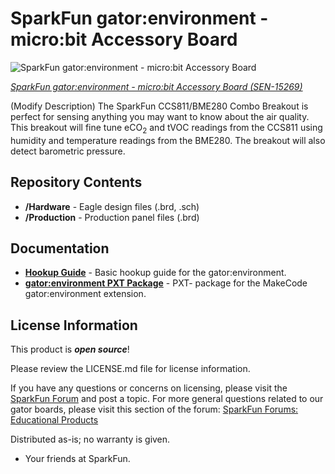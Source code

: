 SparkFun gator:environment - micro:bit Accessory Board 
=============================

![SparkFun gator:environment - micro:bit Accessory Board ](https://cdn.sparkfun.com/assets/parts/1/3/7/3/9/15269-SparkFun_gator-environment_-_micro-bit_Accessory_Board-01.jpg)

[*SparkFun gator:environment - micro:bit Accessory Board  (SEN-15269)*](https://www.sparkfun.com/products/15269)

(Modify Description)
The SparkFun CCS811/BME280 Combo Breakout is perfect for sensing anything you may want to know about the air quality. This breakout will fine tune eCO<sub>2</sub> and tVOC readings from the CCS811 using humidity and temperature readings from the BME280. The breakout will also detect barometric pressure.


Repository Contents
-------------------

* **/Hardware** - Eagle design files (.brd, .sch)
* **/Production** - Production panel files (.brd)

Documentation
--------------

* **[Hookup Guide](https://learn.sparkfun.com/tutorials/sparkfun-gatorenvironment-hookup-guide)** - Basic hookup guide for the gator:environment.
* **[gator:environment PXT Package](https://github.com/sparkfun/pxt-gator-environment)** - PXT- package for the MakeCode gator:environment extension.

License Information
-------------------

This product is _**open source**_! 

Please review the LICENSE.md file for license information. 

If you have any questions or concerns on licensing, please visit the [SparkFun Forum](https://forum.sparkfun.com/index.php) and post a topic. For more general questions related to our gator boards, please visit this section of the forum: [SparkFun Forums: Educational Products](https://forum.sparkfun.com/viewforum.php?f=155)

Distributed as-is; no warranty is given.

- Your friends at SparkFun.
